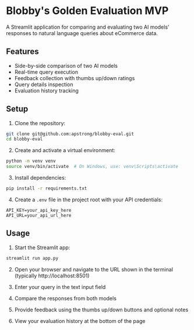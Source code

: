 # Blobby's Golden Evaluation MVP

A Streamlit application for comparing and evaluating two AI models' responses to natural language queries about eCommerce data.

## Features

- Side-by-side comparison of two AI models
- Real-time query execution
- Feedback collection with thumbs up/down ratings
- Query details inspection
- Evaluation history tracking

## Setup

1. Clone the repository:
```bash
git clone git@github.com:apstrong/blobby-eval.git
cd blobby-eval
```

2. Create and activate a virtual environment:
```bash
python -m venv venv
source venv/bin/activate  # On Windows, use: venv\Scripts\activate
```

3. Install dependencies:
```bash
pip install -r requirements.txt
```

4. Create a `.env` file in the project root with your API credentials:
```
API_KEY=your_api_key_here
API_URL=your_api_url_here
```

## Usage

1. Start the Streamlit app:
```bash
streamlit run app.py
```

2. Open your browser and navigate to the URL shown in the terminal (typically http://localhost:8501)

3. Enter your query in the text input field

4. Compare the responses from both models

5. Provide feedback using the thumbs up/down buttons and optional notes

6. View your evaluation history at the bottom of the page
